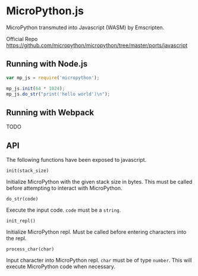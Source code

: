 MicroPython.js
==============

MicroPython transmuted into Javascript (WASM) by Emscripten.

Official Repo https://github.com/micropython/micropython/tree/master/ports/javascript

Running with Node.js
--------------------

```javascript
var mp_js = require('micropython');

mp_js.init(64 * 1024);
mp_js.do_str("print('hello world')\n");
```

Running with Webpack
-----------------
TODO

API
---

The following functions have been exposed to javascript.

```
init(stack_size)
```

Initialize MicroPython with the given stack size in bytes. This must be
called before attempting to interact with MicroPython.

```
do_str(code)
```

Execute the input code. `code` must be a `string`.

```
init_repl()
```

Initialize MicroPython repl. Must be called before entering characters into
the repl.

```
process_char(char)
```

Input character into MicroPython repl. `char` must be of type `number`. This 
will execute MicroPython code when necessary.
